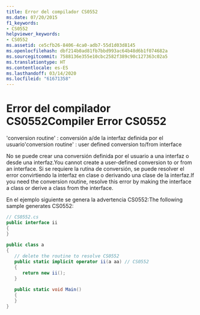 ```yaml
---
title: Error del compilador CS0552
ms.date: 07/20/2015
f1_keywords:
- CS0552
helpviewer_keywords:
- CS0552
ms.assetid: ce5cfb26-8406-4ca0-adb7-55d1d03d8145
ms.openlocfilehash: dbf214b0ad81fb7bbd993ac64b48d6b1f074682a
ms.sourcegitcommit: 7588136e355e10cbc2582f389c90c127363c02a5
ms.translationtype: HT
ms.contentlocale: es-ES
ms.lasthandoff: 03/14/2020
ms.locfileid: "61671358"
---
```

# <a name="compiler-error-cs0552"></a><span data-ttu-id="abc0c-102">Error del compilador CS0552</span><span class="sxs-lookup"><span data-stu-id="abc0c-102">Compiler Error CS0552</span></span>
<span data-ttu-id="abc0c-103">'conversion routine' : conversión a/de la interfaz definida por el usuario</span><span class="sxs-lookup"><span data-stu-id="abc0c-103">'conversion routine' : user defined conversion to/from interface</span></span>  
  
 <span data-ttu-id="abc0c-104">No se puede crear una conversión definida por el usuario a una interfaz o desde una interfaz.</span><span class="sxs-lookup"><span data-stu-id="abc0c-104">You cannot create a user-defined conversion to or from an interface.</span></span> <span data-ttu-id="abc0c-105">Si se requiere la rutina de conversión, se puede resolver el error convirtiendo la interfaz en clase o derivando una clase de la interfaz.</span><span class="sxs-lookup"><span data-stu-id="abc0c-105">If you need the conversion routine, resolve this error by making the interface a class or derive a class from the interface.</span></span>  
  
 <span data-ttu-id="abc0c-106">En el ejemplo siguiente se genera la advertencia CS0552:</span><span class="sxs-lookup"><span data-stu-id="abc0c-106">The following sample generates CS0552:</span></span>  
  
```csharp  
// CS0552.cs  
public interface ii  
{  
}  
  
public class a  
{  
   // delete the routine to resolve CS0552  
   public static implicit operator ii(a aa) // CS0552  
   {  
      return new ii();  
   }  
  
   public static void Main()  
   {  
   }  
}  
```
